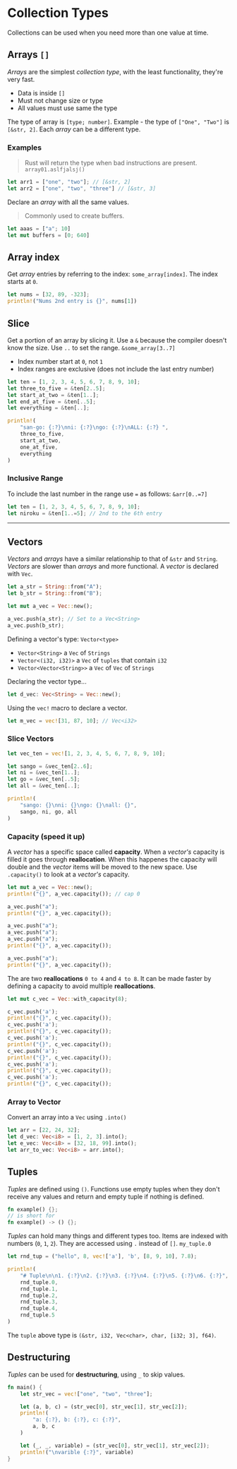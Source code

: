 # Collection Types

Collections can be used when you need more than one value at time.

## Arrays `[]`

_Arrays_ are the simplest _collection type_, with the least functionality, they're very fast.

- Data is inside `[]`
- Must not change size or type
- All values must use same the type

The type of array is `[type; number]`. Example - the type of `["One", "Two"]` is `[&str, 2]`. Each _array_ can be a different type.

### Examples

> Rust will return the type when bad instructions are present. `array01.aslfjalsj()`

```rust
let arr1 = ["one", "two"]; // [&str, 2]
let arr2 = ["one", "two", "three"] // [&str, 3]
```

Declare an _array_ with all the same values.

> Commonly used to create buffers. 

```rust
let aaas = ["a"; 10]
let mut buffers = [0; 640]
```

## Array index

Get _array_ entries by referring to the index: `some_array[index]`. The index starts at `0`. 
```rust
let nums = [32, 89, -323];
println!("Nums 2nd entry is {}", nums[1])
```

## Slice

Get a portion of an array by slicing it. Use a `&` because the compiler doesn't know the size. Use `..` to set the range. `&some_array[3..7]`

- Index number start at `0`, not `1`
- Index ranges are exclusive (does not include the last entry number)

```rust
let ten = [1, 2, 3, 4, 5, 6, 7, 8, 9, 10];
let three_to_five = &ten[2..5];
let start_at_two = &ten[1..];
let end_at_five = &ten[..5];
let everything = &ten[..];

println!(
    "san-go: {:?}\nni: {:?}\ngo: {:?}\nALL: {:?} ",
    three_to_five,
    start_at_two,
    one_at_five,
    everything
)
```

### Inclusive Range

To include the last number in the range use `=` as follows: `&arr[0..=7]`

```rust
let ten = [1, 2, 3, 4, 5, 6, 7, 8, 9, 10];
let niroku = &ten[1..=5]; // 2nd to the 6th entry
```

---

## Vectors

_Vectors_ and _arrays_ have a similar relationship to that of `&str` and `String`. _Vectors_ are slower than _arrays_ and more functional. A _vector_ is declared with `Vec`. 

```rust
let a_str = String::from("A");
let b_str = String::from("B");

let mut a_vec = Vec::new();

a_vec.push(a_str); // Set to a Vec<String>
a_vec.push(b_str);
```

Defining a vector's type: `Vector<type>`
- `Vector<String>` a `Vec` of `Strings`
- `Vector<(i32, i32)>` a `Vec` of `tuples` that contain `i32`
- `Vector<Vector<String>>` a `Vec` of `Vec` of `Strings`

Declaring the vector type...

```rust
let d_vec: Vec<String> = Vec::new();
```

Using the `vec!` macro to declare a vector.

```rust
let m_vec = vec![31, 87, 10]; // Vec<i32>
```

### Slice Vectors

```rust
let vec_ten = vec![1, 2, 3, 4, 5, 6, 7, 8, 9, 10];

let sango = &vec_ten[2..6];
let ni = &vec_ten[1..];
let go = &vec_ten[..5];
let all = &vec_ten[..];

println!(
    "sango: {}\nni: {}\ngo: {}\nall: {}",
    sango, ni, go, all
)
```

### Capacity (speed it up)

A _vector_ has a specific space called **capacity**. When a _vector's_ capacity is filled it goes through **reallocation**. When this happenes the capacity will double and the _vector_ items will be moved to the new space. Use `.capacity()` to look at a _vector's_ capacity.


```rust
let mut a_vec = Vec::new();
println!("{}", a_vec.capacity()); // cap 0

a_vec.push("a");
println!("{}", a_vec.capacity());

a_vec.push("a");
a_vec.push("a");
a_vec.push("a");
println!("{}", a_vec.capacity());

a_vec.push("a");
println!("{}", a_vec.capacity());
```

The are two **reallocations** `0 to 4` and `4 to 8`. It can be made faster by defining a capacity to avoid multiple **reallocations**.

```rust
let mut c_vec = Vec::with_capacity(8);

c_vec.push('a');
println!("{}", c_vec.capacity());
c_vec.push('a');
println!("{}", c_vec.capacity());
c_vec.push('a');
println!("{}", c_vec.capacity());
c_vec.push('a');
println!("{}", c_vec.capacity());
c_vec.push('a');
println!("{}", c_vec.capacity());
c_vec.push('a');
println!("{}", c_vec.capacity());
```

### Array to Vector

Convert an array into a `Vec` using `.into()`

```rust
let arr = [22, 24, 32];
let d_vec: Vec<i8> = [1, 2, 3].into();
let e_vec: Vec<i8> = [32, 18, 99].into();
let arr_to_vec: Vec<i8> = arr.into();
```

## Tuples

_Tuples_ are defined using `()`. Functions use empty tuples when they don't receive any values and return and empty tuple if nothing is defined.

```rust
fn example() {};
// is short for
fn example() -> () {};
```

_Tuples_ can hold many things and different types too. Items are indexed with numbers (`0`, `1`, `2`). They are accessed using `.` instead of `[]`. `my_tuple.0`

```rust
let rnd_tup = ("hello", 8, vec!['a'], 'b', [8, 9, 10], 7.8);

println!(
    "# Tuple\n\n1. {:?}\n2. {:?}\n3. {:?}\n4. {:?}\n5. {:?}\n6. {:?}",
    rnd_tuple.0,
    rnd_tuple.1,
    rnd_tuple.2,
    rnd_tuple.3,
    rnd_tuple.4,
    rnd_tuple.5
)
```

The `tuple` above type is `(&str, i32, Vec<char>, char, [i32; 3], f64)`.


## Destructuring

_Tuples_ can be used for **destructuring**, using `_` to skip values.

```rust
fn main() {
    let str_vec = vec!["one", "two", "three"];

    let (a, b, c) = (str_vec[0], str_vec[1], str_vec[2]);
    println!(
        "a: {:?}, b: {:?}, c: {:?}",
        a, b, c
    )

    let (_, _, variable) = (str_vec[0], str_vec[1], str_vec[2]);
    println!("\nvarible {:?}", variable)
}
```

